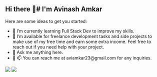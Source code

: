 ## Hi there 👋# I'm  Avinash Amkar



Here are some ideas to get you started:
<ul>
<li>🌱 I’m currently learning Full Stack Dev to improve my  skills.</li>
<li>🤝 I’m available for freelance development tasks and side projects to make use of my free time and earn some extra income. Feel free to reach out if you need help with your project.</li>
<li>💬 Ask me anything here.</li>
<li>💬 📫 You can reach me at aviamkar23@gmail.com for any inquiries.</li>
</ul>

<img src="https://github-readme-stats.vercel.app/api?username=ambya97&amp;show_icons=true&amp&amp;theme=dark" style="max-width: 100%;">
<img src="https://github-readme-stats.vercel.app/api/top-langs/?username=ambya97&amp;size_weight=0.5&amp;count_weight=0.5" style="max-width: 100%; alt="Top Langs"">

